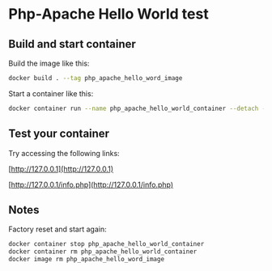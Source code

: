# Php-Apache Hello World test

## Build and start container

Build the image like this:

```bash
docker build . --tag php_apache_hello_word_image
```

Start a container like this:

```bash
docker container run --name php_apache_hello_world_container --detach -p 80:80 php_apache_hello_world_image
```

## Test your container

Try accessing the following links:

[http://127.0.0.1](http://127.0.0.1)

[http://127.0.0.1/info.php](http://127.0.0.1/info.php)

## Notes

Factory reset and start again:

```bash
docker container stop php_apache_hello_world_container
docker container rm php_apache_hello_world_container
docker image rm php_apache_hello_word_image
```
